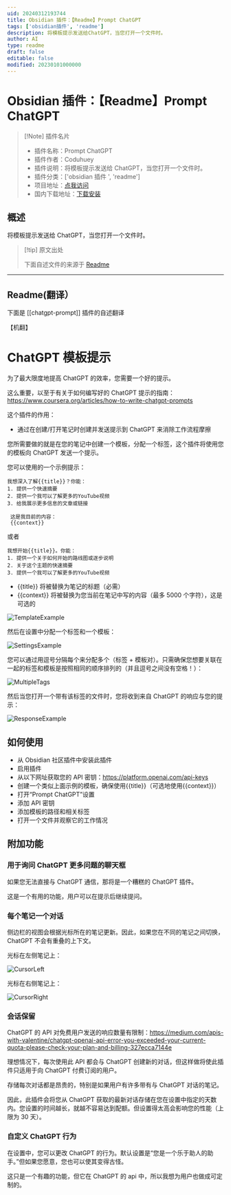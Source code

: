 ```yaml
---
uid: 20240312193744
title: Obsidian 插件：【Readme】Prompt ChatGPT
tags: ['obsidian插件', 'readme']
description: 将模板提示发送给ChatGPT，当您打开一个文件时。
author: AI
type: readme
draft: false
editable: false
modified: 20230101000000
---
```


# Obsidian 插件：【Readme】Prompt ChatGPT

> [!Note] 插件名片
> - 插件名称：Prompt ChatGPT
> - 插件作者：Coduhuey
> - 插件说明：将模板提示发送给 ChatGPT，当您打开一个文件时。
> - 插件分类：['obsidian 插件 ', 'readme']
> - 项目地址：[点我访问](https://github.com/Coduhuey/ChatGPT-Prompt-Plugin-For-Obsidian)
> - 国内下载地址：[下载安装](https://pkmer.cn/products/plugin/pluginMarket/?chatgpt-prompt)

## 概述

将模板提示发送给 ChatGPT，当您打开一个文件时。

> [!tip] 原文出处
>
>下面自述文件的来源于 [Readme](https://ghproxy.net/https://raw.githubusercontent.com/Coduhuey/ChatGPT-Prompt-Plugin-For-Obsidian/master/README.md)

---

## Readme(翻译）

下面是 [[chatgpt-prompt]] 插件的自述翻译

【机翻】

# ChatGPT 模板提示

为了最大限度地提高 ChatGPT 的效率，您需要一个好的提示。

这么重要，以至于有关于如何编写好的 ChatGPT 提示的指南：<https://www.coursera.org/articles/how-to-write-chatgpt-prompts>

这个插件的作用：

- 通过在创建/打开笔记时创建并发送提示到 ChatGPT 来消除工作流程摩擦

您所需要做的就是在您的笔记中创建一个模板，分配一个标签，这个插件将使用您的模板向 ChatGPT 发送一个提示。

您可以使用的一个示例提示：

~~~
我想深入了解{{title}}？你能：
1. 提供一个快速摘要
2. 提供一个我可以了解更多的YouTube视频
3. 给我展示更多信息的文章或链接

 这是我目前的内容： 
 {{context}}
~~~

或者

~~~
我想开始{{title}}。你能：
1. 提供一个关于如何开始的路线图或逐步说明
2. 关于这个主题的快速摘要
3. 提供一个我可以了解更多的YouTube视频
~~~

- {{title}} 将被替换为笔记的标题（必需）
- {{context}} 将被替换为您当前在笔记中写的内容（最多 5000 个字符），这是可选的

![TemplateExample](https://cdn.pkmer.cn/covers/chatgpt-prompt_2_0.png!pkmer)

然后在设置中分配一个标签和一个模板：

![SettingsExample](https://cdn.pkmer.cn/covers/chatgpt-prompt_2_1.png!pkmer)

您可以通过用逗号分隔每个来分配多个（标签 + 模板对）。只需确保您想要关联在一起的标签和模板是按照相同的顺序排列的（并且逗号之间没有空格！）：

![MultipleTags](https://cdn.pkmer.cn/covers/chatgpt-prompt_2_2.png!pkmer)

然后当您打开一个带有该标签的文件时，您将收到来自 ChatGPT 的响应与您的提示：

![ResponseExample](https://cdn.pkmer.cn/covers/chatgpt-prompt_2_3.png!pkmer)

## 如何使用

- 从 Obsidian 社区插件中安装此插件
- 启用插件
- 从以下网址获取您的 API 密钥：<https://platform.openai.com/api-keys>
- 创建一个类似上面示例的模板，确保使用{{title}}（可选地使用{{context}}）
- 打开“Prompt ChatGPT”设置
- 添加 API 密钥
- 添加模板的路径和相关标签
- 打开一个文件并观察它的工作情况

## 附加功能

### 用于询问 ChatGPT 更多问题的聊天框

如果您无法直接与 ChatGPT 通信，那将是一个糟糕的 ChatGPT 插件。

这是一个有用的功能，用户可以在提示后继续提问。

### 每个笔记一个对话

侧边栏的视图会根据光标所在的笔记更新。因此，如果您在不同的笔记之间切换，ChatGPT 不会有重叠的上下文。

光标在左侧笔记上：

![CursorLeft](https://cdn.pkmer.cn/covers/chatgpt-prompt_2_4.png!pkmer)

光标在右侧笔记上：

![CursorRight](https://cdn.pkmer.cn/covers/chatgpt-prompt_2_5.png!pkmer)

### 会话保留

ChatGPT 的 API 对免费用户发送的响应数量有限制：<https://medium.com/apis-with-valentine/chatgpt-openai-api-error-you-exceeded-your-current-quota-please-check-your-plan-and-billing-327ecca7144e>

理想情况下，每次使用此 API 都会与 ChatGPT 创建新的对话，但这样做将使此插件只适用于向 ChatGPT 付费订阅的用户。

存储每次对话都是昂贵的，特别是如果用户有许多带有与 ChatGPT 对话的笔记。

因此，此插件会将您从 ChatGPT 获取的最新对话存储在您在设置中指定的天数内。您设置的时间越长，就越不容易达到配额。但设置得太高会影响您的性能（上限为 30 天）。

### 自定义 ChatGPT 行为

在设置中，您可以更改 ChatGPT 的行为。默认设置是“您是一个乐于助人的助手。”但如果您愿意，您也可以使其变得古怪。

这只是一个有趣的功能，但它在 ChatGPT 的 api 中，所以我想为用户也做成可定制的。
